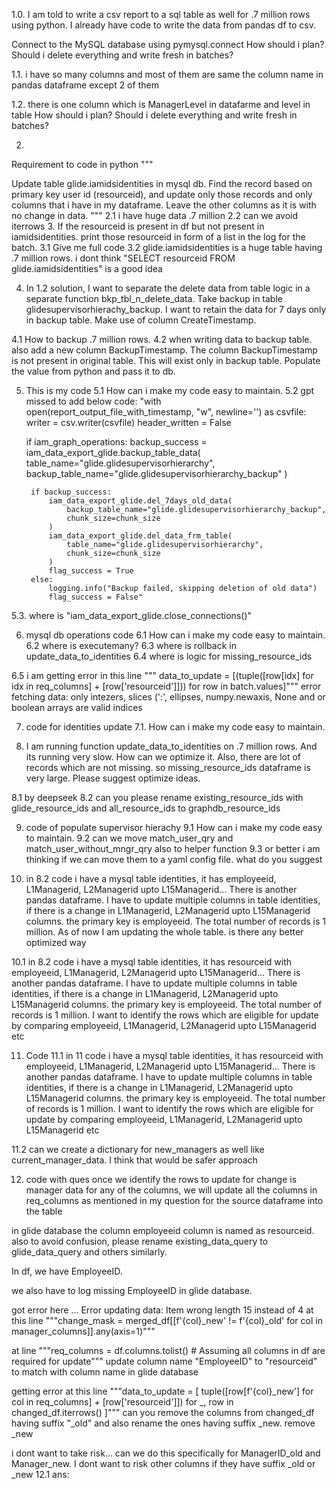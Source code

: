 1.0.
I am told to write a csv report to a sql table as well for .7 million rows using python.
I already have code to write the data from pandas df to csv.

Connect to the MySQL database using pymysql.connect
How should i plan? Should i delete everything and write fresh in batches?

1.1.
i have so many columns and most of them are same the column name in pandas dataframe except 2 of them

1.2.
there is one column which is ManagerLevel in datafarme and level in table
How should i plan? Should i delete everything and write fresh in batches?

2.
Requirement to code in python """

Update table glide.iamidsidentities in mysql db. Find the record based on primary key user id (resourceid), and update only those records and only columns that i have in my dataframe. Leave the other columns as it is with no change in data.
"""
2.1 i have huge data .7 million
2.2 can we avoid iterrows
3. If the resourceid is present in df but not present in iamidsidentities. print those resourceid in form of a list in the log for the batch.
3.1 Give me full code
3.2 glide.iamidsidentities is a huge table having .7 million rows. i dont think "SELECT resourceid FROM glide.iamidsidentities" is a good idea

4. In 1.2 solution, I want to separate the delete data from table logic in a separate function bkp_tbl_n_delete_data. Take backup in table glidesupervisorhierachy_backup. I want to retain the data for 7 days only in backup table. Make use of column CreateTimestamp.

4.1 How to backup .7 million rows.
4.2 when writing data to backup table. also add a new column BackupTimestamp.
The column BackupTimestamp is not present in original table. This will exist only in backup table.
Populate the value from python and pass it to db.


5. This is my code
5.1 How can i make my code easy to maintain. 
5.2 gpt missed to add below code:
"with open(report_output_file_with_timestamp, "w", newline='') as csvfile:
    writer = csv.writer(csvfile)
    header_written = False

    if iam_graph_operations:
        backup_success = iam_data_export_glide.backup_table_data(
            table_name="glide.glidesupervisorhierarchy",
            backup_table_name="glide.glidesupervisorhierarchy_backup"
        )
        
        if backup_success:
            iam_data_export_glide.del_7days_old_data(
                backup_table_name="glide.glidesupervisorhierarchy_backup",
                chunk_size=chunk_size
            )
            iam_data_export_glide.del_data_frm_table(
                table_name="glide.glidesupervisorhierarchy",
                chunk_size=chunk_size
            )
            flag_success = True
        else:
            logging.info("Backup failed, skipping deletion of old data")
            flag_success = False"

5.3. where is "iam_data_export_glide.close_connections()"

6. mysql db operations code 
6.1 How can i make my code easy to maintain. 
6.2 where is executemany?
6.3 where is rollback in update_data_to_identities
6.4 where is logic for missing_resource_ids

6.5 i am getting error in this line """ data_to_update = [(tuple([row[idx] for idx in req_columns] + [row['resourceid']])) for row in batch.values]""" error fetching data: only intezers, slices (':', ellipses, numpy.newaxis, None and or boolean arrays are valid indices

7. code for identities update
7.1. How can i make my code easy to maintain. 

8. I am running function update_data_to_identities on .7 million rows. And its running very slow. How can we optimize it. Also, there are lot of records which are not missing. so missing_resource_ids dataframe is very large. Please suggest optimize ideas.

8.1 by deepseek
8.2 can you please rename existing_resource_ids with glide_resource_ids and all_resource_ids to graphdb_resource_ids

9. code of populate supervisor hierachy
9.1 How can i make my code easy to maintain. 
9.2 can we move match_user_qry  and match_user_without_mngr_qry  also to helper function
9.3 or better i am thinking if we can move them to a yaml config file. what do you suggest

10. in 8.2 code
i have a mysql table identities, it has employeeid, L1Managerid, L2Managerid upto L15Managerid... There is another pandas dataframe. I have to update multiple columns in table identities, if there is a change in L1Managerid, L2Managerid upto L15Managerid columns. the primary key is employeeid. The total number of records is 1 million. As of now I am updating the whole table. is there any better optimized way 

10.1 
in 8.2 code
i have a mysql table identities, it has resourceid with employeeid, L1Managerid, L2Managerid upto L15Managerid... There is another pandas dataframe. I have to update multiple columns in table identities, if there is a change in L1Managerid, L2Managerid upto L15Managerid columns. the primary key is employeeid. The total number of records is 1 million. I want to identify the rows which are eligible for update by comparing employeeid, L1Managerid, L2Managerid upto L15Managerid etc

11. Code
11.1 
in 11 code
i have a mysql table identities, it has resourceid with employeeid, L1Managerid, L2Managerid upto L15Managerid... There is another pandas dataframe. I have to update multiple columns in table identities, if there is a change in L1Managerid, L2Managerid upto L15Managerid columns. the primary key is employeeid. The total number of records is 1 million. I want to identify the rows which are eligible for update by comparing employeeid, L1Managerid, L2Managerid upto L15Managerid etc

11.2 can we create a dictionary for new_managers as well like current_manager_data. I think that would be safer approach

12. code with ques
once we identify the rows to update for change is manager data for any of the columns, we will update all the columns in req_columns as mentioned in my question for the source dataframe into the table 

in glide database the column employeeid column is named as resourceid.
also to avoid confusion, please rename existing_data_query to glide_data_query and others similarly.

In df, we have EmployeeID.

we also have to log missing EmployeeID in glide database.

got error here ... Error updating data: Item wrong length 15 instead of 4 at this line """change_mask = merged_df[[f'{col}_new' != f'{col}_old' for col in manager_columns]].any(axis=1)"""

at line """req_columns = df.columns.tolist()  # Assuming all columns in df are required for update""" update column name "EmployeeID" to "resourceid" to match with column name in glide database 

getting error at this line """data_to_update = [
            tuple([row[f'{col}_new'] for col in req_columns] + [row['resourceid']]) 
            for _, row in changed_df.iterrows()
        ]""" can you remove the columns from changed_df having suffix "_old" and also rename the ones having suffix _new. remove _new 


i dont want to take risk... can we do this specifically for ManagerID_old and Manager_new. I dont want to risk other columns if they have suffix _old or _new
12.1 ans:
